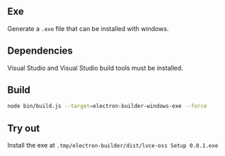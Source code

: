 ## Exe

Generate a `.exe` file that can be installed with windows.

## Dependencies

Visual Studio and Visual Studio build tools must be installed.

## Build

```sh
node bin/build.js --target=electron-builder-windows-exe --force
```

## Try out

Install the exe at `.tmp/electron-builder/dist/lvce-oss Setup 0.0.1.exe`

